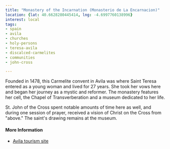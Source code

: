 ```yaml
---
title: "Monastery of the Incarnation (Monasterio de La Encarnacion)"
location: {lat: 40.6628280445414, lng: -4.6997760138996}
interest: local
tags:
- spain
- avila
- churches
- holy-persons
- teresa-avila
- discalced-carmelites
- communities
- john-cross

---
```



Founded in 1478, this Carmelite convent in Avila was where Saint Teresa entered as a young woman and lived for 27 years. She took her vows here and began her journey as a mystic and reformer. The monastery features her cell, the Chapel of Transverberation and a museum dedicated to her life.

St. John of the Cross spent notable amounts of time here as well, and during one session of prayer, received a vision of Christ on the Cross from "above."  The saint's drawing remains at the museum.

#### More Information

* [Avila tourism site](https://www.avilaturismo.com/en/monatery-of-la-encarnacion)





